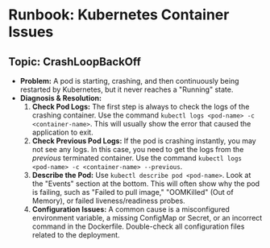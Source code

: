 # Runbook: Kubernetes Container Issues

## Topic: CrashLoopBackOff
- **Problem:** A pod is starting, crashing, and then continuously being restarted by Kubernetes, but it never reaches a "Running" state.
- **Diagnosis & Resolution:**
  1. **Check Pod Logs:** The first step is always to check the logs of the crashing container. Use the command `kubectl logs <pod-name> -c <container-name>`. This will usually show the error that caused the application to exit.
  2. **Check Previous Pod Logs:** If the pod is crashing instantly, you may not see any logs. In this case, you need to get the logs from the *previous* terminated container. Use the command `kubectl logs <pod-name> -c <container-name> --previous`.
  3. **Describe the Pod:** Use `kubectl describe pod <pod-name>`. Look at the "Events" section at the bottom. This will often show why the pod is failing, such as "Failed to pull image," "OOMKilled" (Out of Memory), or failed liveness/readiness probes.
  4. **Configuration Issues:** A common cause is a misconfigured environment variable, a missing ConfigMap or Secret, or an incorrect command in the Dockerfile. Double-check all configuration files related to the deployment.